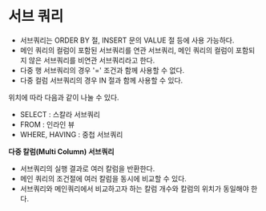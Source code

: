 # 서브 쿼리

* 서브쿼리는 ORDER BY 절, INSERT 문의 VALUE 절 등에 사용 가능하다.
* 메인 쿼리의 컬럼이 포함된 서브쿼리를 연관 서브쿼리, 메인 쿼리의 컬럼이 포함되지 않은 서브쿼리를 비연관 서브쿼리라고 한다.
* 다중 행 서브쿼리의 경우 '=' 조건과 함께 사용할 수 없다.
* 다중 컬럼 서브쿼리의 경우 IN 절과 함께 사용할 수 있다.

위치에 따라 다음과 같이 나눌 수 있다.
* SELECT : 스칼라 서브쿼리
* FROM : 인라인 뷰
* WHERE, HAVING : 중첩 서브쿼리

**다중 칼럼(Multi Column) 서브쿼리**
* 서브쿼리의 실행 결과로 여러 칼럼을 반환한다.
* 메인 쿼리의 조건절에 여러 칼럼을 동시에 비교할 수 있다.
* 서브쿼리와 메인쿼리에서 비교하고자 하는 칼럼 개수와 칼럼의 위치가 동일해야 한다.
